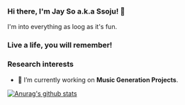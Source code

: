 ### Hi there, I'm Jay So a.k.a Ssoju! 👋
I'm into everything as loog as it's fun.


### Live a life, you will remember!


### Research interests
* 🔭 I’m currently working on **Music Generation Projects**.



[![Anurag's github stats](https://github-readme-stats.vercel.app/api?username=Ssojux2)](https://github.com/anuraghazra/github-readme-stats)


<!--
**Ssojux2/Ssojux2** is a ✨ _special_ ✨ repository because its `README.md` (this file) appears on your GitHub profile.

Here are some ideas to get you started:

- 🔭 I’m currently working on ...
- 🌱 I’m currently learning ...
- 👯 I’m looking to collaborate on ...
- 🤔 I’m looking for help with ...
- 💬 Ask me about ...
- 📫 How to reach me: ...
- 😄 Pronouns: ...
- ⚡ Fun fact: ...
-->
